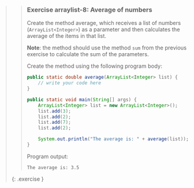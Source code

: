 >> ### Exercise arraylist-8: Average of numbers
>> 
>> Create the method average, which receives a list of numbers (`ArrayList<Integer>`) as a parameter and then calculates the average of the items in that list.
>> 
>> **Note**: the method should use the method `sum` from the previous exercise to calculate the sum of the parameters.
>> 
>> Create the method using the following program body:
>> 
>>```java
>> public static double average(ArrayList<Integer> list) {
>>     // write your code here
>> }
>> 
>> public static void main(String[] args) {
>>     ArrayList<Integer> list = new ArrayList<Integer>();
>>     list.add(3);
>>     list.add(2);
>>     list.add(7);
>>     list.add(2);
>> 
>>     System.out.println("The average is: " + average(list));
>> }
>>```
>>
>> Program output:
>> 
>>```output
>> The average is: 3.5
>>```
>> 
>{: .exercise }